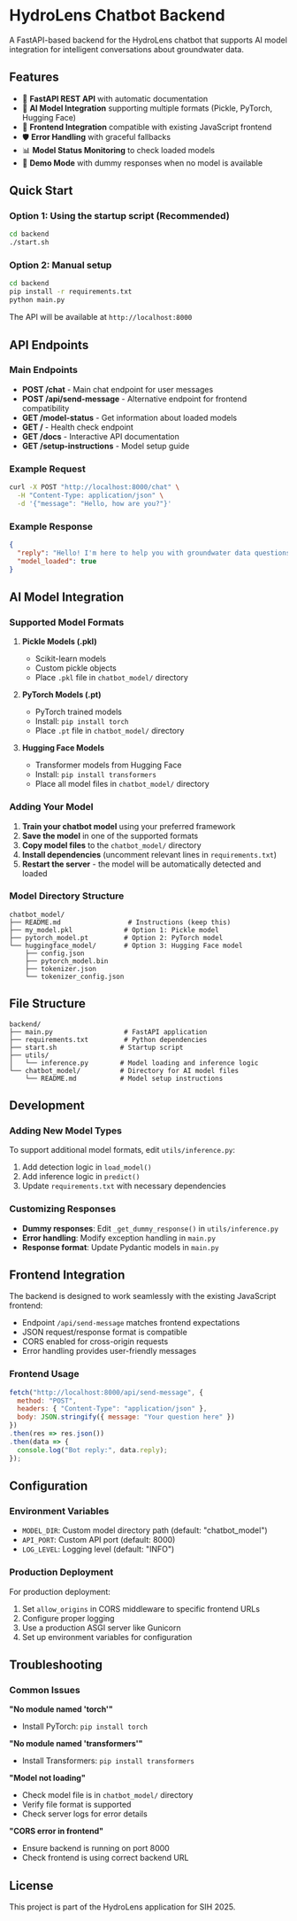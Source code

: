 # HydroLens Chatbot Backend

A FastAPI-based backend for the HydroLens chatbot that supports AI model integration for intelligent conversations about groundwater data.

## Features

- 🚀 **FastAPI REST API** with automatic documentation
- 🤖 **AI Model Integration** supporting multiple formats (Pickle, PyTorch, Hugging Face)
- 🔄 **Frontend Integration** compatible with existing JavaScript frontend
- 🛡️ **Error Handling** with graceful fallbacks
- 📊 **Model Status Monitoring** to check loaded models
- 🎯 **Demo Mode** with dummy responses when no model is available

## Quick Start

### Option 1: Using the startup script (Recommended)
```bash
cd backend
./start.sh
```

### Option 2: Manual setup
```bash
cd backend
pip install -r requirements.txt
python main.py
```

The API will be available at `http://localhost:8000`

## API Endpoints

### Main Endpoints
- **POST /chat** - Main chat endpoint for user messages
- **POST /api/send-message** - Alternative endpoint for frontend compatibility
- **GET /model-status** - Get information about loaded models
- **GET /** - Health check endpoint
- **GET /docs** - Interactive API documentation
- **GET /setup-instructions** - Model setup guide

### Example Request
```bash
curl -X POST "http://localhost:8000/chat" \
  -H "Content-Type: application/json" \
  -d '{"message": "Hello, how are you?"}'
```

### Example Response
```json
{
  "reply": "Hello! I'm here to help you with groundwater data questions.",
  "model_loaded": true
}
```

## AI Model Integration

### Supported Model Formats

1. **Pickle Models (.pkl)**
   - Scikit-learn models
   - Custom pickle objects
   - Place `.pkl` file in `chatbot_model/` directory

2. **PyTorch Models (.pt)**
   - PyTorch trained models
   - Install: `pip install torch`
   - Place `.pt` file in `chatbot_model/` directory

3. **Hugging Face Models**
   - Transformer models from Hugging Face
   - Install: `pip install transformers`
   - Place all model files in `chatbot_model/` directory

### Adding Your Model

1. **Train your chatbot model** using your preferred framework
2. **Save the model** in one of the supported formats
3. **Copy model files** to the `chatbot_model/` directory
4. **Install dependencies** (uncomment relevant lines in `requirements.txt`)
5. **Restart the server** - the model will be automatically detected and loaded

### Model Directory Structure
```
chatbot_model/
├── README.md                 # Instructions (keep this)
├── my_model.pkl             # Option 1: Pickle model
├── pytorch_model.pt         # Option 2: PyTorch model
└── huggingface_model/       # Option 3: Hugging Face model
    ├── config.json
    ├── pytorch_model.bin
    ├── tokenizer.json
    └── tokenizer_config.json
```

## File Structure

```
backend/
├── main.py                  # FastAPI application
├── requirements.txt         # Python dependencies
├── start.sh                # Startup script
├── utils/
│   └── inference.py        # Model loading and inference logic
└── chatbot_model/          # Directory for AI model files
    └── README.md           # Model setup instructions
```

## Development

### Adding New Model Types

To support additional model formats, edit `utils/inference.py`:

1. Add detection logic in `load_model()`
2. Add inference logic in `predict()`
3. Update `requirements.txt` with necessary dependencies

### Customizing Responses

- **Dummy responses**: Edit `_get_dummy_response()` in `utils/inference.py`
- **Error handling**: Modify exception handling in `main.py`
- **Response format**: Update Pydantic models in `main.py`

## Frontend Integration

The backend is designed to work seamlessly with the existing JavaScript frontend:

- Endpoint `/api/send-message` matches frontend expectations
- JSON request/response format is compatible
- CORS enabled for cross-origin requests
- Error handling provides user-friendly messages

### Frontend Usage
```javascript
fetch("http://localhost:8000/api/send-message", {
  method: "POST",
  headers: { "Content-Type": "application/json" },
  body: JSON.stringify({ message: "Your question here" })
})
.then(res => res.json())
.then(data => {
  console.log("Bot reply:", data.reply);
});
```

## Configuration

### Environment Variables
- `MODEL_DIR`: Custom model directory path (default: "chatbot_model")
- `API_PORT`: Custom API port (default: 8000)
- `LOG_LEVEL`: Logging level (default: "INFO")

### Production Deployment
For production deployment:
1. Set `allow_origins` in CORS middleware to specific frontend URLs
2. Configure proper logging
3. Use a production ASGI server like Gunicorn
4. Set up environment variables for configuration

## Troubleshooting

### Common Issues

**"No module named 'torch'"**
- Install PyTorch: `pip install torch`

**"No module named 'transformers'"**
- Install Transformers: `pip install transformers`

**"Model not loading"**
- Check model file is in `chatbot_model/` directory
- Verify file format is supported
- Check server logs for error details

**"CORS error in frontend"**
- Ensure backend is running on port 8000
- Check frontend is using correct backend URL

## License

This project is part of the HydroLens application for SIH 2025.